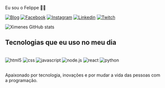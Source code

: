 Eu sou o Felippe 🖐🏼

[![Blog](https://img.shields.io/website?label=FelippeXimenes&style=for-the-badge&url/http/monip.org.svg&url=https://felippeximenes.com/)](https://felippeximenes.com)
[![Facebook](https://img.shields.io/badge/Facebook-1877F2?style=for-the-badge&logo=facebook&logoColor=white)](https://www.facebook.com/felippe.ximenes)
[![Instagram](https://img.shields.io/badge/Instagram-E4405F?style=for-the-badge&logo=instagram&logoColor=white)](https://www.instagram.com/felippidios/)
[![Linkedin](https://img.shields.io/badge/LinkedIn-0077B5?style=for-the-badge&logo=linkedin&logoColor=white)](https://www.linkedin.com/in/felippe-ximenes-90848a106/)
[![Twitch](https://img.shields.io/badge/Twitch-9146FF?style=for-the-badge&logo=twitch&logoColor=white)](https://www.twitch.tv/felippidios/)

![Ximenes GitHub stats](https://github-readme-stats.vercel.app/api?username=felippeximenes&show_icons=true&theme=radical)


## Tecnologias que eu uso no meu dia

<div style="display: inline_block"><br/>
    <img align="center" alt="html5" src="https://img.shields.io/badge/HTML5-E34F26?style=for-the-badge&logo=html5&logoColor=white"/> 
    <img align="center" alt="css" src="https://img.shields.io/badge/CSS3-1572B6?style=for-the-badge&logo=css3&logoColor=white"/> 
    <img align="center" alt="javascript" src="https://img.shields.io/badge/JavaScript-F7DF1E?style=for-the-badge&logo=javascript&logoColor=black"/> 
    <img align="center" alt="node.js" src="https://img.shields.io/badge/Node.js-43853D?style=for-the-badge&logo=node.js&logoColor=white"/> 
    <img align="center" alt="react" src="https://img.shields.io/badge/React-20232A?style=for-the-badge&logo=react&logoColor=61DAFB"/> 
    <img align="center" alt="python" src="    https://img.shields.io/badge/Python-3776AB?style=for-the-badge&logo=python&logoColor=white"/>
</div><br/>

Apaixonado por tecnologia, inovações e por mudar a vida das pessoas com a programação.
